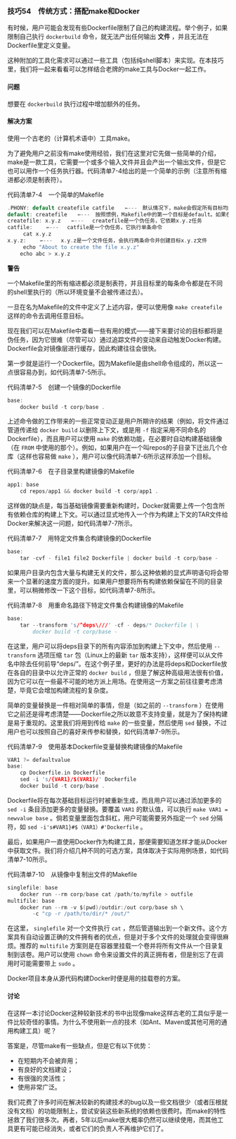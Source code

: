 ### 技巧54　传统方式：搭配make和Docker

有时候，用户可能会发现有些Dockerfile限制了自己的构建流程。举个例子，如果限制自己执行 `dockerbuild` 命令，就无法产出任何输出 **文件** ，并且无法在Dockerfile里定义变量。

这种附加的工具化需求可以通过一些工具（包括纯shell脚本）来实现。在本技巧里，我们将一起来看看可以怎样结合老牌的make工具与Docker一起工作。

#### 问题

想要在 `dockerbuild` 执行过程中增加额外的任务。

#### 解决方案

使用一个古老的（计算机术语中）工具make。

为了避免用户之前没有make使用经验，我们在这里对它先做一些简单的介绍，make是一款工具，它需要一个或多个输入文件并且会产出一个输出文件，但是它也可以用作一个任务执行器。代码清单7-4给出的是一个简单的示例（注意所有缩进都必须是制表符）。

代码清单7-4　一个简单的Makefile

```c
.PHONY: default createfile catfile　　⇽---　默认情况下，make会假定所有目标均是将被任务创建的文件名，使用.PHONY表明这不是任务的真正名称
default: createfile　　⇽---　按照惯例，Makefile中的第一个目标是default。如果在运行的时候没有指定一个明确的目标，make将会选取文件中的第一个目标。可以看到，因为createfile是default的唯一依赖，default将会执行它
createfile: x.y.z　　⇽---　 createfile是一个伪任务，它依赖x.y.z任务
catfile: 　　⇽---　 catfile是一个伪任务，它执行单条命令
     cat x.y.z
x.y.z: 　　⇽---　 x.y.z是一个文件任务，会执行两条命令并创建目标x.y.z文件
     echo "About to create the file x.y.z"
    echo abc > x.y.z
```



**警告**

一个Makefile里的所有缩进都必须是制表符，并且目标里的每条命令都是在不同的shell里执行的（所以环境变量不会被传递过去）。



一旦在名为Makefile的文件中定义了上述内容，便可以使用像 `make createfile` 这样的命令去调用任意目标。

现在我们可以在Makefile中查看一些有用的模式——接下来要讨论的目标都将是伪任务，因为它很难（尽管可以）通过追踪文件的变动来自动触发Docker构建。Dockerfile会对镜像层进行缓存，因此构建往往会很快。

第一步就是运行一个Dockerfile。因为Makefile是由shell命令组成的，所以这一点很容易办到，如代码清单7-5所示。

代码清单7-5　创建一个镜像的Dockerfile

```c
base:
    docker build -t corp/base .
```

上述命令做的工作带来的一些正常变动正是用户所期许的结果（例如，将文件通过管道传递给 `docker build` 以删除上下文，或是用 `-f` 指定采用不同命名的Dockerfile），而且用户可以使用 `make` 的依赖功能，在必要时自动构建基础镜像（在 `FROM` 中使用的那个）。例如，如果用户在一个叫repos的子目录下迁出几个仓库（这样也容易做 `make` ），用户可以像代码清单7-6所示这样添加一个目标。

代码清单7-6　在子目录里构建镜像的Makefile

```c
app1: base
    cd repos/app1 && docker build -t corp/app1 .
```

这样做的缺点是，每当基础镜像需要重新构建时，Docker就需要上传一个包含所有依赖仓库的构建上下文。可以通过显式地传入一个作为构建上下文的TAR文件给Docker来解决这一问题，如代码清单7-7所示。

代码清单7-7　用特定文件集合构建镜像的Dockerfile

```c
base:
    tar -cvf - file1 file2 Dockerfile | docker build -t corp/base -
```

如果用户目录内包含大量与构建无关的文件，那么这种依赖的显式声明语句将会带来一个显著的速度方面的提升。如果用户想要将所有构建依赖保留在不同的目录里，可以稍微修改一下这个目标，如代码清单7-8所示。

代码清单7-8　用重命名路径下特定文件集合构建镜像的Makefile

```c
base:
    tar --transform 's/^deps\///' -cf - deps/* Dockerfile | \
        docker build -t corp/base -
```

在这里，用户可以将deps目录下的所有内容添加到构建上下文中，然后使用 `--transform` 选项压缩 `tar` 包（Linux上的最新 `tar` 版本支持），这样便可以从文件名中除去任何前导“deps/”。在这个例子里，更好的办法是将deps和Dockerfile放在各自的目录中以允许正常的 `docker build` ，但是了解这种高级用法很有价值，因为它可以在一些最不可能的地方派上用场。在使用这一方案之前往往要考虑清楚，毕竟它会增加构建流程的复杂度。

简单的变量替换是一件相对简单的事情，但是（如之前的 `--transform` ）在使用它之前还是得考虑清楚——Dockerfile之所以故意不支持变量，就是为了保持构建是易于重现的。这里我们将用到传给 `make` 的一些变量，然后使用 `sed` 替换，不过用户也可以按照自己的喜好来传参和替换，如代码清单7-9所示。

代码清单7-9　使用基本Dockerfile变量替换构建镜像的Makefile

```c
VAR1 ?= defaultvalue
base:
    cp Dockerfile.in Dockerfile
    sed -i 's/{VAR1}/$(VAR1)/' Dockerfile
    docker build -t corp/base .
```

Dockerfile将在每次基础目标运行时被重新生成，而且用户可以通过添加更多的 `sed -i` 条目添加更多的变量替换。要覆盖 `VAR1` 的默认值，可以执行 `make VAR1 = newvalue base` 。倘若变量里面包含斜杠，用户可能需要另外指定一个 `sed` 分隔符，如 `sed -i's#VAR1}#$（VAR1）#'Dockerfile` 。

最后，如果用户一直使用Docker作为构建工具，那便需要知道怎样才能从Docker中获取文件。我们将介绍几种不同的可选方案，具体取决于实际用例场景，如代码清单7-10所示。

代码清单7-10　从镜像中复制出文件的Makefile

```c
singlefile: base
    docker run --rm corp/base cat /path/to/myfile > outfile
multifile: base
    docker run --rm -v $(pwd)/outdir:/out corp/base sh \
        -c "cp -r /path/to/dir/* /out/"
```

在这里， `singlefile` 对一个文件执行 `cat` ，然后管道输出到一个新文件。这个方案具有自动设置正确的文件拥有者的优点，但是对于多个文件的处理就会变得很麻烦。推荐的 `multifile` 方案则是在容器里挂载一个卷并将所有文件从一个目录复制到该卷。用户可以使用 `chown` 命令来设置文件的真正拥有者，但是别忘了在调用时可能需要带上 `sudo` 。

Docker项目本身从源代码构建Docker时便是用的挂载卷的方案。

#### 讨论

在这样一本讨论Docker这种较新技术的书中出现像make这样古老的工具似乎是一件比较奇怪的事情。为什么不使用新一点的技术（如Ant、Maven或其他可用的通用构建工具）呢？

答案是，尽管make有一些缺点，但是它有以下优势：

+ 在短期内不会被弃用；
+ 有良好的文档建设；
+ 有很强的灵活性；
+ 使用非常广泛。

我们花费了许多时间在解决较新的构建技术的bug以及一些文档很少（或者压根就没有文档）的功能限制上，尝试安装这些新系统的依赖也很费时。而make的特性拯救了我们很多次。再者，5年以后make很大概率仍然可以继续使用，而其他工具更有可能已经消失，或者它们的负责人不再维护它们了。


